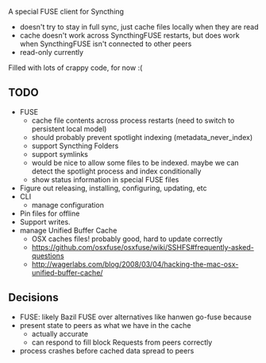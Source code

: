 A special FUSE client for Syncthing

- doesn't try to stay in full sync, just cache files locally when they are read
- cache doesn't work across SyncthingFUSE restarts, but does work when SyncthingFUSE isn't connected to other peers
- read-only currently

Filled with lots of crappy code, for now :(

TODO
----

- FUSE
  - cache file contents across process restarts (need to switch to persistent local model)
  - should probably prevent spotlight indexing (metadata_never_index)
  - support Syncthing Folders
  - support symlinks
  - would be nice to allow some files to be indexed. maybe we can detect the spotlight process and index conditionally
  - show status information in special FUSE files
- Figure out releasing, installing, configuring, updating, etc
- CLI
  - manage configuration
- Pin files for offline
- Support writes.
- manage Unified Buffer Cache
  - OSX caches files! probably good, hard to update correctly
  - https://github.com/osxfuse/osxfuse/wiki/SSHFS#frequently-asked-questions
  - http://wagerlabs.com/blog/2008/03/04/hacking-the-mac-osx-unified-buffer-cache/

Decisions
---------

- FUSE: likely Bazil FUSE over alternatives like hanwen go-fuse because 
- present state to peers as what we have in the cache
  - actually accurate
  - can respond to fill block Requests from peers correctly
- process crashes before cached data spread to peers